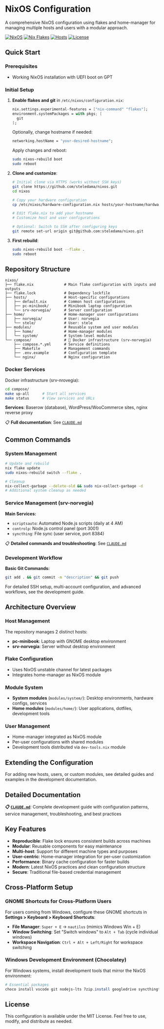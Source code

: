 # NixOS Configuration

A comprehensive NixOS configuration using flakes and home-manager for managing multiple hosts and users with a modular approach.

[![NixOS](<https://img.shields.io/badge/NixOS-24.11%20(unstable)-blue.svg?logo=nixos&logoColor=white>)](https://nixos.org)
[![Nix Flakes](https://img.shields.io/badge/Nix-Flakes-blue.svg?logo=nixos&logoColor=white)](https://nixos.wiki/wiki/Flakes)
[![Hosts](https://img.shields.io/badge/Hosts-2-green.svg)](#host-management)
[![License](https://img.shields.io/badge/License-MIT-green.svg)](#license)

## Quick Start

### Prerequisites

- Working NixOS installation with UEFI boot on GPT

### Initial Setup

1. **Enable flakes and git** in `/etc/nixos/configuration.nix`:

   ```nix
   nix.settings.experimental-features = ["nix-command" "flakes"];
   environment.systemPackages = with pkgs; [
     git
   ];
   ```

   Optionally, change hostname if needed:

   ```nix
   networking.hostName = "your-desired-hostname";
   ```

   Apply changes and reboot:

   ```bash
   sudo nixos-rebuild boot
   sudo reboot
   ```

2. **Clone and customize**:

   ```bash
   # Initial clone via HTTPS (works without SSH keys)
   git clone https://github.com/steledama/nixos.git
   cd nixos

   # Copy your hardware configuration
   cp /etc/nixos/hardware-configuration.nix hosts/your-hostname/hardware.nix

   # Edit flake.nix to add your hostname
   # Customize host and user configurations

   # Optional: Switch to SSH after configuring keys
   git remote set-url origin git@github.com:steledama/nixos.git
   ```

3. **First rebuild**:
   ```bash
   sudo nixos-rebuild boot --flake .
   sudo reboot
   ```

## Repository Structure

```
nixos/
├── flake.nix              # Main flake configuration with inputs and outputs
├── flake.lock             # Dependency lockfile
├── hosts/                 # Host-specific configurations
│   ├── default.nix        # Common host configurations
│   ├── pc-minibook/       # Minibook laptop configuration
│   └── srv-norvegia/      # Server configuration
├── home/                  # Home-manager user configurations
│   ├── norvegia/          # User: norvegia
│   └── stele/             # User: stele
├── modules/               # Reusable system and user modules
│   ├── home/              # Home-manager modules
│   └── system/            # System-level modules
└── compose/               # 🐳 Docker infrastructure (srv-norvegia)
    ├── compose.*.yml      # Service definitions
    ├── Makefile           # Management commands
    ├── .env.example       # Configuration template
    └── nginx/             # Nginx configuration
```

### Docker Services

Docker infrastructure (srv-nrovegia):

```bash
cd compose/
make up-all      # Start all services
make status      # View services and URLs
```

**Services**: Baserow (database), WordPress/WooCommerce sites, nginx reverse proxy

📋 **Full documentation**: See [`CLAUDE.md`](CLAUDE.md#docker-compose-infrastructure)

## Common Commands

### System Management

```bash
# Update and rebuild
nix flake update
sudo nixos-rebuild switch --flake .

# Cleanup
nix-collect-garbage --delete-old && sudo nix-collect-garbage -d
# Additional system cleanup as needed
```

### Service Management (srv-norvegia)

**Main Services:**

- `scriptsauto`: Automated Node.js scripts (daily at 4 AM)
- `controlp`: Node.js control panel (port 3001)
- `syncthing`: File sync (user service, port 8384)

📋 **Detailed commands and troubleshooting**: See [`CLAUDE.md`](CLAUDE.md#service-management-srv-norvegia)

### Development Workflow

**Basic Git Commands:**

```bash
git add . && git commit -m "description" && git push
```

For detailed SSH setup, multi-account configuration, and advanced workflows, see the development guide.

## Architecture Overview

### Host Management

The repository manages 2 distinct hosts:

- **pc-minibook**: Laptop with GNOME desktop environment
- **srv-norvegia**: Server without desktop environment

### Flake Configuration

- Uses NixOS unstable channel for latest packages
- Integrates home-manager as NixOS module

### Module System

- **System modules** (`modules/system/`): Desktop environments, hardware configs, services
- **Home modules** (`modules/home/`): User applications, dotfiles, development tools

### User Management

- Home-manager integrated as NixOS module
- Per-user configurations with shared modules
- Development tools distributed via `dev-tools.nix` module

## Extending the Configuration

For adding new hosts, users, or custom modules, see detailed guides and examples in the development documentation.

## Detailed Documentation

**📋 [`CLAUDE.md`](CLAUDE.md)**: Complete development guide with configuration patterns, service management, troubleshooting, and best practices

## Key Features

- **Reproducible**: Flake lock ensures consistent builds across machines
- **Modular**: Reusable components for easy maintenance
- **Multi-host**: Support for different machine types and purposes
- **User-centric**: Home-manager integration for per-user customization
- **Performance**: Binary cache configuration for faster builds
- **Modern**: Latest NixOS practices and clean configuration structure
- **Secure**: Traditional file-based credential management

## Cross-Platform Setup

### GNOME Shortcuts for Cross-Platform Users

For users coming from Windows, configure these GNOME shortcuts in **Settings > Keyboard > Keyboard Shortcuts**:

- **File Manager**: `Super + E` → `nautilus` (mimics Windows Win + E)
- **Window Switching**: Set "Switch windows" to `Alt + Tab` (cycle individual windows)
- **Workspace Navigation**: `Ctrl + Alt + Left/Right` for workspace switching

### Windows Development Environment (Chocolatey)

For Windows systems, install development tools that mirror the NixOS environment:

```powershell
# Essential packages
choco install vscode git nodejs-lts 7zip.install googledrive syncthingtray windirstat usbimager obsidian libreoffice-fresh gimp inkscape foxitreader lazygit vivaldi -y
```

## License

This configuration is available under the MIT License. Feel free to use, modify, and distribute as needed.
